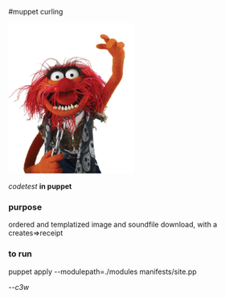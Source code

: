 #muppet curling

![_animal](https://raw.githubusercontent.com/c3w/muppet-curling/master/_animal.png)

*codetest* **in puppet**

### purpose
ordered and templatized image and soundfile download, with a creates=>receipt

### to run
puppet apply --modulepath=./modules manifests/site.pp

*--c3w*
